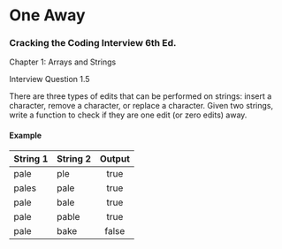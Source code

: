 # One Away
### Cracking the Coding Interview 6th Ed.

Chapter 1: Arrays and Strings

Interview Question 1.5

There are three types of edits that can be performed on strings: insert a character, remove a character, or replace a character. Given two strings, write a function to check if they are one edit (or zero edits) away.

#### Example

| String 1 | String 2 | Output |
|:---------|:---------|:------:|
| pale     | ple      | true   |
| pales    | pale     | true   |
| pale     | bale     | true   |
| pale     | pable    | true   |
| pale     | bake     | false  |
